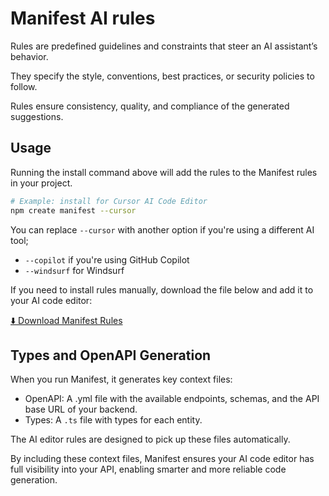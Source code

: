 # Manifest AI rules

Rules are predefined guidelines and constraints that steer an AI assistant’s behavior.

They specify the style, conventions, best practices, or security policies to follow.

Rules ensure consistency, quality, and compliance of the generated suggestions.

## Usage

Running the install command above will add the rules to the Manifest rules in your project.

```bash
# Example: install for Cursor AI Code Editor
npm create manifest --cursor
```

You can replace `--cursor` with another option if you're using a different AI tool;

- `--copilot` if you're using GitHub Copilot
- `--windsurf` for Windsurf

If you need to install rules manually, download the file below and add it to your AI code editor:

<a href="https://raw.githubusercontent.com/mnfst/rules/refs/heads/main/src/rules.md" download>
  ⬇️ Download Manifest Rules
</a></p>

## Types and OpenAPI Generation

When you run Manifest, it generates key context files:

- OpenAPI: A .yml file with the available endpoints, schemas, and the API base URL of your backend.
- Types: A `.ts` file with types for each entity.

The AI editor rules are designed to pick up these files automatically.

By including these context files, Manifest ensures your AI code editor has full visibility into your API, enabling smarter and more reliable code generation.
